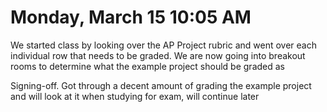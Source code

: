 # Monday, March 15 10:05 AM

We started class by looking over the AP Project rubric and went over each individual row that needs to be graded. We are now going into breakout rooms to determine what the example project should be graded as

Signing-off. Got through a decent amount of grading the example project and will look at it when studying for exam, will continue later